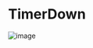 # TimerDown

![image](https://github.com/HPDOG/TimerDown/assets/58502164/728c98ae-8135-4a0b-b707-d542eb3adc4a)
